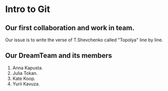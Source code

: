 # Intro to Git

## Our first collaboration and work in team.

Our issue is to write the verse of T.Shevchenko called "Topolya" line by line.

## Our DreamTeam and its members
1. Anna Kapusta.
2. Julia Tokan.
3. Kate Koop.
4. Yurii Kavuza.
